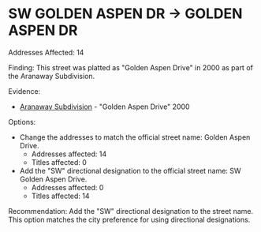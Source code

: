 # SW GOLDEN ASPEN DR -> GOLDEN ASPEN DR

Addresses Affected: 14

Finding: This street was platted as "Golden Aspen Drive" in 2000 as part of the Aranaway Subdivision.

Evidence:

- [Aranaway Subdivision](https://www.grantspassoregon.gov/DocumentCenter/View/31960/ARANAWAY-SUBDIVISION?bidId=) - "Golden Aspen Drive" 2000

Options:

- Change the addresses to match the official street name: Golden Aspen Drive.
  - Addresses affected: 14
  - Titles affected: 0
- Add the "SW" directional designation to the official street name: SW Golden Aspen Drive.
  - Addresses affected: 0
  - Titles affected: 14

Recommendation: Add the "SW" directional designation to the street name. This option matches the city preference for using directional designations.
